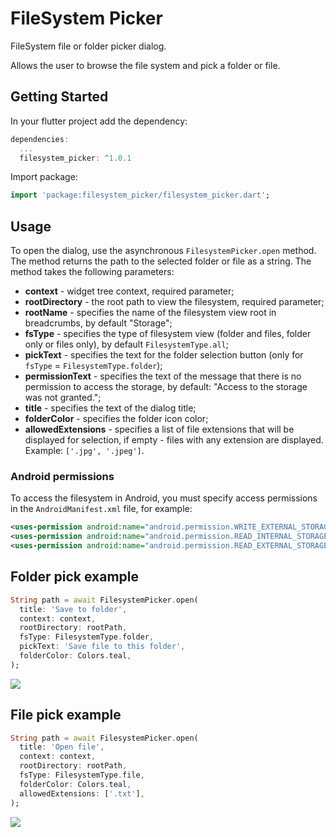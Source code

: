 # FileSystem Picker

FileSystem file or folder picker dialog.

Allows the user to browse the file system and pick a folder or file.

## Getting Started

In your flutter project add the dependency:

```dart
dependencies:
  ...
  filesystem_picker: ^1.0.1
```

Import package:
```dart
import 'package:filesystem_picker/filesystem_picker.dart';
```

## Usage

To open the dialog, use the asynchronous `FilesystemPicker.open` method. The method returns the path to the selected folder or file as a string.
The method takes the following parameters:
* **context** - widget tree context, required parameter;
* **rootDirectory** - the root path to view the filesystem, required parameter;
* **rootName** - specifies the name of the filesystem view root in breadcrumbs, by default "Storage";
* **fsType** - specifies the type of filesystem view (folder and files, folder only or files only), by default `FilesystemType.all`;
* **pickText** - specifies the text for the folder selection button (only for `fsType` = `FilesystemType.folder`);
* **permissionText** - specifies the text of the message that there is no permission to access the storage, by default: "Access to the storage was not granted.";
* **title** - specifies the text of the dialog title;
* **folderColor** - specifies the folder icon color;
* **allowedExtensions** - specifies a list of file extensions that will be displayed for selection, if empty - files with any extension are displayed. Example: `['.jpg', '.jpeg']`.

### Android permissions

To access the filesystem in Android, you must specify access permissions in the `AndroidManifest.xml` file, for example:
```xml
<uses-permission android:name="android.permission.WRITE_EXTERNAL_STORAGE" />
<uses-permission android:name="android.permission.READ_INTERNAL_STORAGE" />
<uses-permission android:name="android.permission.READ_EXTERNAL_STORAGE"/>
```

## Folder pick example

```dart
String path = await FilesystemPicker.open(
  title: 'Save to folder',
  context: context,
  rootDirectory: rootPath,
  fsType: FilesystemType.folder,
  pickText: 'Save file to this folder',
  folderColor: Colors.teal,
);
```
![](https://github.com/andyduke/filesystem_picker/blob/master/screenshots/folder_pick.png)

## File pick example

```dart
String path = await FilesystemPicker.open(
  title: 'Open file',
  context: context,
  rootDirectory: rootPath,
  fsType: FilesystemType.file,
  folderColor: Colors.teal,
  allowedExtensions: ['.txt'],
);
```
![](https://github.com/andyduke/filesystem_picker/blob/master/screenshots/file_pick.png)
